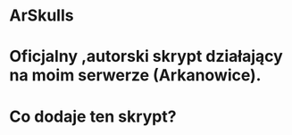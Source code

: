 # ArSkulls
# Oficjalny ,autorski skrypt działający na moim serwerze (Arkanowice).


# Co dodaje ten skrypt?

	
		

		
